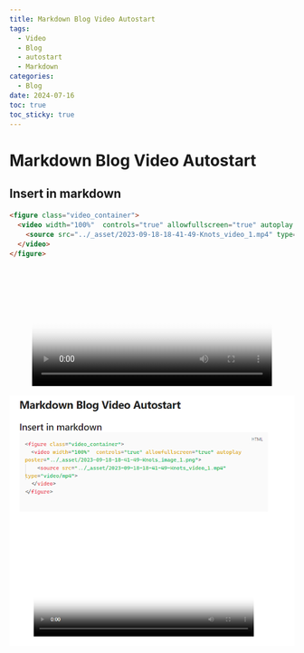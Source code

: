 ```yaml
---
title: Markdown Blog Video Autostart
tags:
  - Video
  - Blog
  - autostart
  - Markdown
categories:
  - Blog
date: 2024-07-16
toc: true
toc_sticky: true
---
```

# Markdown Blog Video Autostart

## Insert in markdown 
```html
<figure class="video_container">
  <video width="100%"  controls="true" allowfullscreen="true" autoplay poster="../_asset/2023-09-18-18-41-49-Knots_image_1.png">
    <source src="../_asset/2023-09-18-18-41-49-Knots_video_1.mp4" type="video/mp4">
  </video>
</figure>

```

<figure class="video_container">
  <video width="100%"  controls="true" allowfullscreen="true" autoplay poster="../_asset/2023-09-18-18-41-49-Knots_image_1.png">
    <source src="../_asset/2023-09-18-18-41-49-Knots_video_1.mp4" type="video/mp4">
  </video>
</figure>

![](../_asset/Pasted%20image%2020240716165718.png)
